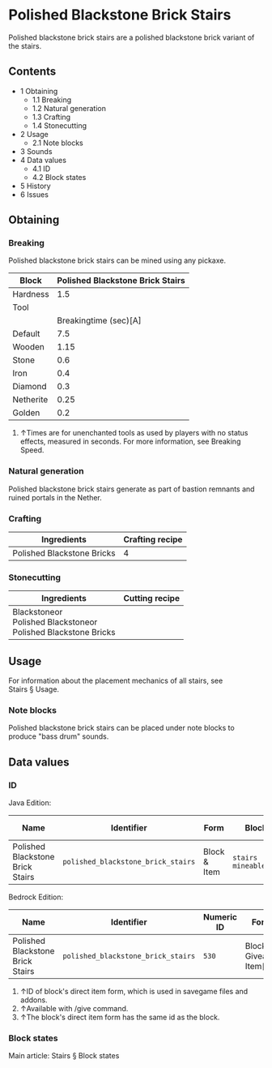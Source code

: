 # Polished Blackstone Brick Stairs
Polished blackstone brick stairs are a polished blackstone brick variant of the stairs.

## Contents
- 1 Obtaining
	- 1.1 Breaking
	- 1.2 Natural generation
	- 1.3 Crafting
	- 1.4 Stonecutting
- 2 Usage
	- 2.1 Note blocks
- 3 Sounds
- 4 Data values
	- 4.1 ID
	- 4.2 Block states
- 5 History
- 6 Issues

## Obtaining
### Breaking
Polished blackstone brick stairs can be mined using any pickaxe.

| Block     | Polished Blackstone Brick Stairs |
|-----------|----------------------------------|
| Hardness  | 1.5                              |
| Tool      |                                  |
|           | Breakingtime (sec)[A]            |
| Default   | 7.5                              |
| Wooden    | 1.15                             |
| Stone     | 0.6                              |
| Iron      | 0.4                              |
| Diamond   | 0.3                              |
| Netherite | 0.25                             |
| Golden    | 0.2                              |

1. ↑Times are for unenchanted tools as used by players with no status effects, measured in seconds. For more information, see Breaking Speed.

### Natural generation
Polished blackstone brick stairs generate as part of bastion remnants and ruined portals in the Nether.

### Crafting
| Ingredients                | Crafting recipe |
|----------------------------|-----------------|
| Polished Blackstone Bricks | 4               |

### Stonecutting
| Ingredients                                                           | Cutting recipe |
|-----------------------------------------------------------------------|----------------|
| Blackstoneor<br/>Polished Blackstoneor<br/>Polished Blackstone Bricks |                |

## Usage
For information about the placement mechanics of all stairs, see Stairs § Usage.

### Note blocks
Polished blackstone brick stairs can be placed under note blocks to produce "bass drum" sounds.

## Data values
### ID
Java Edition:

| Name                             | Identifier                         | Form         | Block tags                      | Item tags | Translation key                                    |
|----------------------------------|------------------------------------|--------------|---------------------------------|-----------|----------------------------------------------------|
| Polished Blackstone Brick Stairs | `polished_blackstone_brick_stairs` | Block & Item | `stairs`<br/>`mineable/pickaxe` | `stairs`  | `block.minecraft.polished_blackstone_brick_stairs` |

Bedrock Edition:

| Name                             | Identifier                         | Numeric ID | Form                       | Item ID[i 1]   | Translation key                              |
|----------------------------------|------------------------------------|------------|----------------------------|----------------|----------------------------------------------|
| Polished Blackstone Brick Stairs | `polished_blackstone_brick_stairs` | `530`      | Block & Giveable Item[i 2] | Identical[i 3] | `tile.polished_blackstone_brick_stairs.name` |

1. ↑ID of block's direct item form, which is used in savegame files and addons.
2. ↑Available with /give command.
3. ↑The block's direct item form has the same id as the block.

### Block states
Main article: Stairs § Block states
